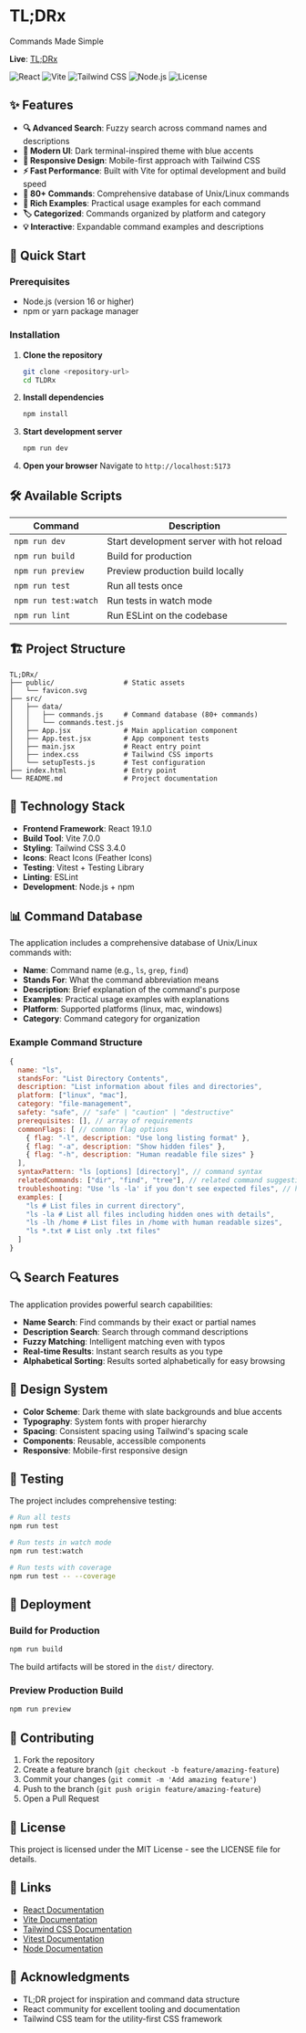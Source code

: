 # TL;DRx

Commands Made Simple

**Live**: [TL;DRx](http://tldr.vladbortnik.dev)

![React](https://img.shields.io/badge/React-19.1.0-blue)
![Vite](https://img.shields.io/badge/Vite-7.0.0-646CFF)
![Tailwind CSS](https://img.shields.io/badge/Tailwind%20CSS-3.4.0-38B2AC)
![Node.js](https://img.shields.io/badge/Node.js-20+-green)
![License](https://img.shields.io/badge/license-MIT-green)

## ✨ Features

- **🔍 Advanced Search**: Fuzzy search across command names and descriptions
- **🌙 Modern UI**: Dark terminal-inspired theme with blue accents
- **📱 Responsive Design**: Mobile-first approach with Tailwind CSS
- **⚡ Fast Performance**: Built with Vite for optimal development and build speed
- **🔧 80+ Commands**: Comprehensive database of Unix/Linux commands
- **📖 Rich Examples**: Practical usage examples for each command
- **🏷️ Categorized**: Commands organized by platform and category
- **💡 Interactive**: Expandable command examples and descriptions

## 🚀 Quick Start

### Prerequisites

- Node.js (version 16 or higher)
- npm or yarn package manager

### Installation

1. **Clone the repository**

   ```bash
   git clone <repository-url>
   cd TLDRx
   ```

2. **Install dependencies**

   ```bash
   npm install
   ```

3. **Start development server**

   ```bash
   npm run dev
   ```

4. **Open your browser**
   Navigate to `http://localhost:5173`

## 🛠️ Available Scripts

| Command              | Description                              |
| -------------------- | ---------------------------------------- |
| `npm run dev`        | Start development server with hot reload |
| `npm run build`      | Build for production                     |
| `npm run preview`    | Preview production build locally         |
| `npm run test`       | Run all tests once                       |
| `npm run test:watch` | Run tests in watch mode                  |
| `npm run lint`       | Run ESLint on the codebase               |

## 🏗️ Project Structure

```
TL;DRx/
├── public/                 # Static assets
│   └── favicon.svg
├── src/
│   ├── data/
│   │   ├── commands.js     # Command database (80+ commands)
│   │   └── commands.test.js
│   ├── App.jsx             # Main application component
│   ├── App.test.jsx        # App component tests
│   ├── main.jsx            # React entry point
│   ├── index.css           # Tailwind CSS imports
│   └── setupTests.js       # Test configuration
├── index.html              # Entry point
└── README.md               # Project documentation
```

## 🔧 Technology Stack

- **Frontend Framework**: React 19.1.0
- **Build Tool**: Vite 7.0.0
- **Styling**: Tailwind CSS 3.4.0
- **Icons**: React Icons (Feather Icons)
- **Testing**: Vitest + Testing Library
- **Linting**: ESLint
- **Development**: Node.js + npm

## 📊 Command Database

The application includes a comprehensive database of Unix/Linux commands with:

- **Name**: Command name (e.g., `ls`, `grep`, `find`)
- **Stands For**: What the command abbreviation means
- **Description**: Brief explanation of the command's purpose
- **Examples**: Practical usage examples with explanations
- **Platform**: Supported platforms (linux, mac, windows)
- **Category**: Command category for organization

### Example Command Structure

```javascript
{
  name: "ls",
  standsFor: "List Directory Contents",
  description: "List information about files and directories",
  platform: ["linux", "mac"],
  category: "file-management",
  safety: "safe", // "safe" | "caution" | "destructive"
  prerequisites: [], // array of requirements
  commonFlags: [ // common flag options
    { flag: "-l", description: "Use long listing format" },
    { flag: "-a", description: "Show hidden files" },
    { flag: "-h", description: "Human readable file sizes" }
  ],
  syntaxPattern: "ls [options] [directory]", // command syntax
  relatedCommands: ["dir", "find", "tree"], // related command suggestions
  troubleshooting: "Use 'ls -la' if you don't see expected files", // helpful tips
  examples: [
    "ls # List files in current directory",
    "ls -la # List all files including hidden ones with details",
    "ls -lh /home # List files in /home with human readable sizes",
    "ls *.txt # List only .txt files"
  ]
}
```

## 🔍 Search Features

The application provides powerful search capabilities:

- **Name Search**: Find commands by their exact or partial names
- **Description Search**: Search through command descriptions
- **Fuzzy Matching**: Intelligent matching even with typos
- **Real-time Results**: Instant search results as you type
- **Alphabetical Sorting**: Results sorted alphabetically for easy browsing

## 🎨 Design System

- **Color Scheme**: Dark theme with slate backgrounds and blue accents
- **Typography**: System fonts with proper hierarchy
- **Spacing**: Consistent spacing using Tailwind's spacing scale
- **Components**: Reusable, accessible components
- **Responsive**: Mobile-first responsive design

## 🧪 Testing

The project includes comprehensive testing:

```bash
# Run all tests
npm run test

# Run tests in watch mode
npm run test:watch

# Run tests with coverage
npm run test -- --coverage
```

## 🚀 Deployment

### Build for Production

```bash
npm run build
```

The build artifacts will be stored in the `dist/` directory.

### Preview Production Build

```bash
npm run preview
```

## 🤝 Contributing

1. Fork the repository
2. Create a feature branch (`git checkout -b feature/amazing-feature`)
3. Commit your changes (`git commit -m 'Add amazing feature'`)
4. Push to the branch (`git push origin feature/amazing-feature`)
5. Open a Pull Request

## 📝 License

This project is licensed under the MIT License - see the LICENSE file for details.

## 🔗 Links

- [React Documentation](https://react.dev/)
- [Vite Documentation](https://vitejs.dev/)
- [Tailwind CSS Documentation](https://tailwindcss.com/)
- [Vitest Documentation](https://vitest.dev/)
- [Node Documentation](https://nodejs.org)

## 🙏 Acknowledgments

- TL;DR project for inspiration and command data structure
- React community for excellent tooling and documentation
- Tailwind CSS team for the utility-first CSS framework

